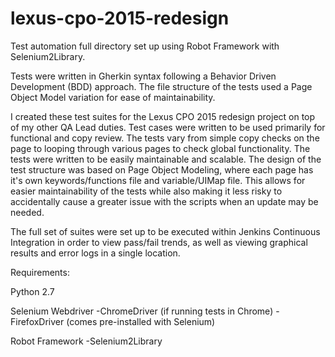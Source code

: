 # lexus-cpo-2015-redesign

Test automation full directory set up using Robot Framework with Selenium2Library.

Tests were written in Gherkin syntax following a Behavior Driven Development (BDD) approach.  The file structure of the tests used a Page Object Model variation for ease of maintainability.

I created these test suites for the Lexus CPO 2015 redesign project on top of my other QA Lead duties.  Test cases were written to be used primarily for functional and copy review.  The tests vary from simple copy checks on the page to looping through various pages to check global functionality.  The tests were written to be easily maintainable and scalable.  The design of the test structure was based on Page Object Modeling, where each page has it's own keywords/functions file and variable/UIMap file.  This allows for easier maintainability of the tests while also making it less risky to accidentally cause a greater issue with the scripts when an update may be needed.

The full set of suites were set up to be executed within Jenkins Continuous Integration in order to view pass/fail trends, as well as viewing graphical results and error logs in a single location.

Requirements:

Python 2.7

Selenium Webdriver
-ChromeDriver (if running tests in Chrome)
-FirefoxDriver (comes pre-installed with Selenium)

Robot Framework
-Selenium2Library

